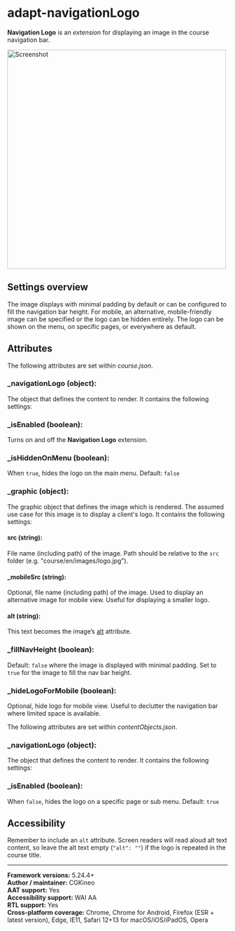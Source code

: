 # adapt-navigationLogo

**Navigation Logo** is an *extension* for displaying an image in the course navigation bar.

<img src="https://user-images.githubusercontent.com/898168/210416404-8118fd76-83eb-48d1-8cf1-36c7724bb7dd.jpg" alt="Screenshot" width="500">

## Settings overview

The image displays with minimal padding by default or can be configured to fill the navigation bar height. For mobile, an alternative, mobile-friendly image can be specified or the logo can be hidden entirely. The logo can be shown on the menu, on specific pages, or everywhere as default.

## Attributes

The following attributes are set within *course.json*.

### **\_navigationLogo** (object):
The object that defines the content to render. It contains the following settings:

### **\_isEnabled** (boolean):
Turns on and off the **Navigation Logo** extension.

### **\_isHiddenOnMenu** (boolean):
When `true`, hides the logo on the main menu. Default: `false`

### **\_graphic** (object):
The graphic object that defines the image which is rendered. The assumed use case for this image is to display a client's logo. It contains the following settings:

#### src (string):
File name (including path) of the image. Path should be relative to the `src` folder (e.g. "course/en/images/logo.jpg").

#### _mobileSrc (string):
Optional, file name (including path) of the image. Used to display an alternative image for mobile view. Useful for displaying a smaller logo.

#### alt (string):
This text becomes the image’s [alt](https://github.com/adaptlearning/adapt_framework/wiki/Providing-good-alt-text) attribute.

### **\_fillNavHeight** (boolean):
Default: `false` where the image is displayed with minimal padding. Set to `true` for the image to fill the nav bar height.

### **\_hideLogoForMobile** (boolean):
Optional, hide logo for mobile view. Useful to declutter the navigation bar where limited space is available.

The following attributes are set within *contentObjects.json*.

### **\_navigationLogo** (object):
The object that defines the content to render. It contains the following settings:

### **\_isEnabled** (boolean):
When `false`, hides the logo on a specific page or sub menu. Default: `true`

## Accessibility
Remember to include an `alt` attribute. Screen readers will read aloud alt text content, so leave the alt text empty (`"alt": ""`) if the logo is repeated in the course title.

----------------------------
**Framework versions:**  5.24.4+<br>
**Author / maintainer:** CGKineo<br>
**AAT support:** Yes<br>
**Accessibility support:** WAI AA<br>
**RTL support:** Yes<br>
**Cross-platform coverage:** Chrome, Chrome for Android, Firefox (ESR + latest version), Edge, IE11, Safari 12+13 for macOS/iOS/iPadOS, Opera<br>

